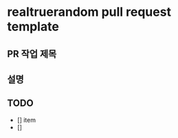 # realtruerandom pull request template

<!-- 제목을 적어주세요 -->
## PR 작업 제목

<!-- 제목을 적어주세요 -->
## 설명

## TODO
- [] item
- []